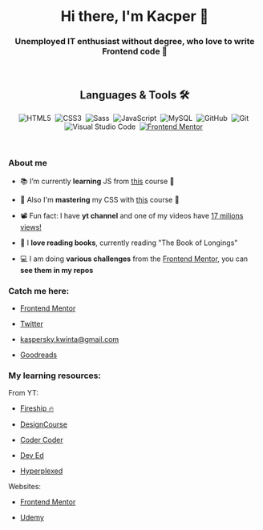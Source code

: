 <h1 align="center"> Hi there, I'm Kacper 👋 </h1>
<h3 align="center"> Unemployed IT enthusiast without degree, who love to write Frontend code 🤠 </h3>

<br>

<h2 align="center">Languages & Tools 🛠️</h2>

<div align = "center">

![HTML5](https://img.shields.io/badge/-HTML5-E34F26?style=for-the-badge&logo=html5&logoColor=white)&nbsp;
![CSS3](https://img.shields.io/badge/-CSS3-1572B6?style=for-the-badge&logo=css3)&nbsp;
![Sass](https://img.shields.io/badge/-Sass-CC6699?style=for-the-badge&logo=sass&logoColor=white)&nbsp;
![JavaScript](https://img.shields.io/badge/-JavaScript-black?style=for-the-badge&logo=javascript)&nbsp;
![MySQL](https://img.shields.io/badge/-MySQL-black?style=for-the-badge&logo=mysql)&nbsp;
![GitHub](https://img.shields.io/badge/-GitHub-181717?style=for-the-badge&logo=github)&nbsp;
![Git](https://img.shields.io/badge/-Git-black?style=for-the-badge&logo=git)&nbsp;
![Visual Studio Code](https://img.shields.io/badge/-Visual%20Studio%20Code-007ACC?style=for-the-badge&&logo=visual-studio-code&logoColor=white)&nbsp;
[![Frontend Mentor](https://img.shields.io/badge/-Frontend%20Mentor-5F3DC4?style=for-the-badge&logo=FrontendMentor&logoColor=white&link=https://www.frontendmentor.io/profile/kacperkwinta)](https://www.frontendmentor.io/profile/kacperkwinta)&nbsp;

</div>

<br>

### About me
- 📚 I’m currently **learning** JS from [this](https://www.udemy.com/course/the-complete-javascript-course/) course 💛

- 💯 Also I'm **mastering** my CSS with [this](https://www.udemy.com/course/advanced-css-and-sass/) course 💙

- 📽 Fun fact: I have **yt channel** and one of my videos have [17 milions views!](https://www.youtube.com/watch?v=pxw-5qfJ1dk)

- 📖 I **love reading books**, currently reading "The Book of Longings"

- 💻 I am doing **various challenges** from the [Frontend Mentor](https://www.frontendmentor.io/profile/kacperkwinta), you can **see them in my repos**


### Catch me here:

- [Frontend Mentor](https://www.frontendmentor.io/profile/kacperkwinta)

- [Twitter](https://twitter.com/KwintaKacper?t=0OdFfCozQKGj-odfX46cVw&s=09)

- kaspersky.kwinta@gmail.com

- [Goodreads](https://www.goodreads.com/user/show/143827428-kacper)


### My learning resources:

From YT:

- [Fireship 🔥](https://www.youtube.com/c/Fireship)

- [DesignCourse](https://www.youtube.com/c/DesignCourse)

- [Coder Coder](https://www.youtube.com/c/TheCoderCoder)

- [Dev Ed](https://www.youtube.com/c/DevEd)

- [Hyperplexed](https://www.youtube.com/@Hyperplexed)


Websites:

- [Frontend Mentor](https://www.frontendmentor.io/)

- [Udemy](https://www.udemy.com/)

